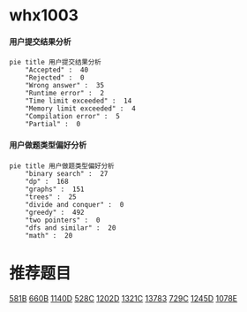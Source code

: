 # whx1003

<!-- tabs:start -->



#### **用户提交结果分析**

```mermaid
pie title 用户提交结果分析
    "Accepted" :  40
    "Rejected" :  0
    "Wrong answer" :  35
    "Runtime error" :  2
    "Time limit exceeded" :  14
    "Memory limit exceeded" :  4
    "Compilation error" :  5
    "Partial" :  0
```

#### **用户做题类型偏好分析**

```mermaid
pie title 用户做题类型偏好分析
    "binary search" :  27
    "dp" :  168
    "graphs" :  151
    "trees" :  25
    "divide and conquer" :  0
    "greedy" :  492
    "two pointers" :  0
    "dfs and similar" :  20
    "math" :  20
```



<!-- tabs:end -->
# 推荐题目
[581B](https://codeforces.com/contest/581/problem/B)
[660B](https://codeforces.com/contest/660/problem/B)
[1140D](https://codeforces.com/contest/1140/problem/D)
[528C](https://codeforces.com/contest/528/problem/C)
[1202D](https://codeforces.com/contest/1202/problem/D)
[1321C](https://codeforces.com/contest/1321/problem/C)
[13783](https://codeforces.com/contest/1378/problem/3)
[729C](https://codeforces.com/contest/729/problem/C)
[1245D](https://codeforces.com/contest/1245/problem/D)
[1078E](https://codeforces.com/contest/1078/problem/E)
